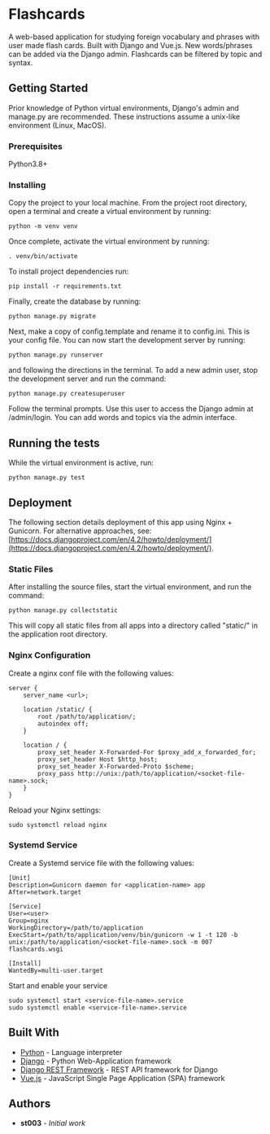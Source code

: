 # Flashcards

A web-based application for studying foreign vocabulary and phrases with user made flash cards. Built with Django and Vue.js. New words/phrases can be added via the Django admin. Flashcards can be filtered by topic and syntax.

## Getting Started

Prior knowledge of Python virtual environments, Django's admin and manage.py are recommended. These instructions assume a unix-like environment (Linux, MacOS).

### Prerequisites

Python3.8+

### Installing

Copy the project to your local machine. From the project root directory, open a terminal and create a virtual environment by running:

```
python -m venv venv
```

Once complete, activate the virtual environment by running:

```
. venv/bin/activate
```

To install project dependencies run:

```
pip install -r requirements.txt
```

Finally, create the database by running:

```
python manage.py migrate
```

Next, make a copy of config.template and rename it to config.ini. This is your config file. You can now start the development server by running:

```
python manage.py runserver
```

and following the directions in the terminal. To add a new admin user, stop the development server and run the command:

```
python manage.py createsuperuser
```

Follow the terminal prompts. Use this user to access the Django admin at /admin/login. You can add words and topics via the admin interface.

## Running the tests

While the virtual environment is active, run:

```
python manage.py test
```

## Deployment

The following section details deployment of this app using Nginx + Gunicorn. For alternative approaches, see: [https://docs.djangoproject.com/en/4.2/howto/deployment/](https://docs.djangoproject.com/en/4.2/howto/deployment/).

### Static Files

After installing the source files, start the virtual environment, and run the command:

```
python manage.py collectstatic
```

This will copy all static files from all apps into a directory called "static/" in the application root directory.

### Nginx Configuration

Create a nginx conf file with the following values:

```
server {
    server_name <url>;

    location /static/ {
        root /path/to/application/;
        autoindex off;
    }

    location / {
        proxy_set_header X-Forwarded-For $proxy_add_x_forwarded_for;
        proxy_set_header Host $http_host;
        proxy_set_header X-Forwarded-Proto $scheme;
        proxy_pass http://unix:/path/to/application/<socket-file-name>.sock;
    }
}
```

Reload your Nginx settings:

```
sudo systemctl reload nginx
```

### Systemd Service

Create a Systemd service file with the following values:

```
[Unit]
Description=Gunicorn daemon for <application-name> app
After=network.target

[Service]
User=<user>
Group=nginx
WorkingDirectory=/path/to/application
ExecStart=/path/to/application/venv/bin/gunicorn -w 1 -t 120 -b unix:/path/to/application/<socket-file-name>.sock -m 007 flashcards.wsgi

[Install]
WantedBy=multi-user.target
```

Start and enable your service

```
sudo systemctl start <service-file-name>.service
sudo systemctl enable <service-file-name>.service
```

## Built With

* [Python](https://www.python.org/) - Language interpreter
* [Django](https://www.djangoproject.com/) - Python Web-Application framework
* [Django REST Framework](https://www.django-rest-framework.org/) - REST API framework for Django
* [Vue.js](https://vuejs.org/) - JavaScript Single Page Application (SPA) framework

## Authors

* **st003** - *Initial work*
